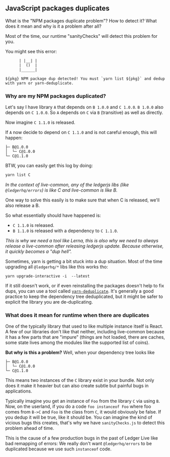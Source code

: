 ## JavaScript packages duplicates

What is the "NPM packages duplicate problem"? How to detect it? What does it mean and why is it a problem after all?

Most of the time, our runtime "sanityChecks" will detect this problem for you.

You might see this error:

```
      | |__| |
      |  ()  |
      |______|

${pkg} NPM package dup detected! You must `yarn list ${pkg}` and dedup with yarn or yarn-deduplicate.
```

### Why are my NPM packages duplicated?

Let's say I have library `A` that depends on `B 1.0.0` and `C 1.0.0`.
`B 1.0.0` also depends on `C 1.0.0`. So `A` depends on `C` via `B` (transitive) as well as directly.

Now imagine `C 1.1.0` is released.

If `A` now decide to depend on `C 1.1.0` and is not careful enough, this will happen:

```
├─ B@1.0.0
│  └─ C@1.0.0
└─ C@1.1.0
```

BTW, you can easily get this log by doing:

```sh
yarn list C
```

_In the context of live-common, any of the ledgerjs libs (like `@ledgerhq/errors`) is like C and live-common is like B._

One way to solve this easily is to make sure that when C is released, we'll also release a B.

So what essentially should have happened is:

- `C 1.1.0` is released.
- `B 1.1.0` is released with a dependency to `C 1.1.0`.

_This is why we need a tool like Lerna, this is also why we need to always release a live-common after releasing ledgerjs update. Because otherwise, it quickly becomes a "dup hell"._

Sometimes, yarn is getting a bit stuck into a dup situation. Most of the time upgrading all `@ledgerhq/*` libs like this works tho:

```
yarn upgrade-interactive -i  --latest
```

If it still doesn't work, or if even reinstalling the packages doesn't help to fix dups, you can use a tool called [`yarn-deduplicate`](https://github.com/atlassian/yarn-deduplicate). It's generally a good practice to keep the dependency tree deduplicated, but it might be safer to explicit the library you are de-duplicating.

### What does it mean for runtime when there are duplicates

One of the typically library that used to like multiple instance itself is React. A few of our libraries don't like that neither, including live-common because it has a few parts that are "impure" (things are hot loaded, there are caches, some state lives among the modules like the supported list of coins).

**But why is this a problem?** Well, when your dependency tree looks like

```
├─ B@1.0.0
│  └─ C@1.0.0
└─ C@1.1.0
```

This means two instances of the `C` library exist in your bundle. Not only does it make it heavier but can also create subtle but painful bugs in applications.

Typically imagine you get an instance of `Foo` from the library `C` via using `B`. Now, on the userland, if you do a code `foo instanceof Foo` where foo comes from `B->C` and `Foo` is the class from `C`, it would obviously be false. If you dedup it will be true, like it should be. You can imagine the kind of vicious bugs this creates, that's why we have `sanityChecks.js` to detect this problem ahead of time.

This is the cause of a few production bugs in the past of Ledger Live like bad remapping of errors: We really don't want `@ledgerhq/errors` to be duplicated because we use such `instanceof` code.
